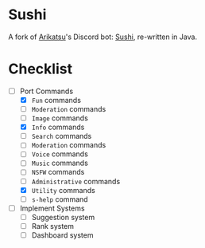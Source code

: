 # Sushi
A fork of [Arikatsu](https://github.com/Arikatsu)'s Discord bot: [Sushi](https://github.com/Arikatsu/Sushi-rewrite), re-written in Java.

# Checklist
- [ ] Port Commands
  - [x] `Fun` commands
  - [ ] `Moderation` commands
  - [ ] `Image` commands
  - [x] `Info` commands
  - [ ] `Search` commands
  - [ ] `Moderation` commands
  - [ ] `Voice` commands
  - [ ] `Music` commands
  - [ ] `NSFW` commands
  - [ ] `Administrative` commands
  - [x] `Utility` commands
  - [ ] `s-help` command
- [ ] Implement Systems
  - [ ] Suggestion system
  - [ ] Rank system
  - [ ] Dashboard system